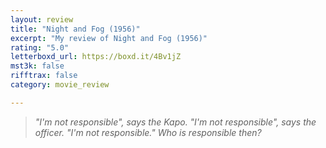 ```yaml
---
layout: review
title: "Night and Fog (1956)"
excerpt: "My review of Night and Fog (1956)"
rating: "5.0"
letterboxd_url: https://boxd.it/4Bv1jZ
mst3k: false
rifftrax: false
category: movie_review

---
```


<blockquote><i>"I'm not responsible", says the Kapo. "I'm not responsible", says the officer. "I'm not responsible." Who is responsible then?  </i></blockquote>